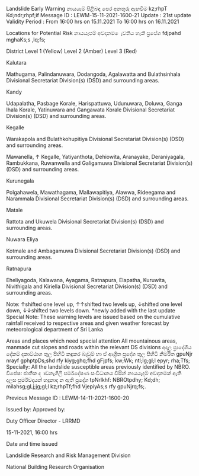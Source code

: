 Landslide Early Warning නායයෑම් පිළිබඳ පෙර අනතුරු ඇඟවීම kz;rhpT Kd;ndr;rhpf;if Message ID : LEWM-15-11-2021-1600-21 Update : 21st update Validity Period : From 16:00 hrs on 15.11.2021 To 16:00 hrs on 16.11.2021

Locations for Potential Risk නායයෑපම් අවදානම ෙැවතිය හැකි ප්‍රපේශ fdjpahd mghaKs;s ,lq;fs;

District Level 1 (Yellow) Level 2 (Amber) Level 3 (Red)

Kalutara

Mathugama, Palindanuwara, Dodangoda, Agalawatta and Bulathsinhala Divisional Secretariat Division(s) (DSD) and surrounding areas.

Kandy

Udapalatha, Pasbage Korale, Harispattuwa, Udunuwara, Doluwa, Ganga Ihala Korale, Yatinuwara and Gangawata Korale Divisional Secretariat Division(s) (DSD) and surrounding areas.

Kegalle

Warakapola and Bulathkohupitiya Divisional Secretariat Division(s) (DSD) and surrounding areas.

Mawanella, ↑ Kegalle, Yatiyanthota, Dehiowita, Aranayake, Deraniyagala, Rambukkana, Ruwanwella and Galigamuwa Divisional Secretariat Division(s) (DSD) and surrounding areas.

Kurunegala

Polgahawela, Mawathagama, Mallawapitiya, Alawwa, Rideegama and Narammala Divisional Secretariat Division(s) (DSD) and surrounding areas.

Matale

Rattota and Ukuwela Divisional Secretariat Division(s) (DSD) and surrounding areas.

Nuwara Eliya

Kotmale and Ambagamuwa Divisional Secretariat Division(s) (DSD) and surrounding areas.

Ratnapura

Eheliyagoda, Kalawana, Ayagama, Ratnapura, Elapatha, Kuruwita, Nivithigala and Kiriella Divisional Secretariat Division(s) (DSD) and surrounding areas.

Note: ↑shifted one level up, ↑↑shifted two levels up, ↓shifted one level down, ↓↓shifted two levels down. *newly added with the last update Special Note: These warning levels are issued based on the cumulative rainfall received to respective areas and given weather forecast by meteorological department of Sri Lanka

Areas and places which need special attention All mountainous areas, manmade cut slopes and roads within the relevant DS divisions අදාල ප්‍රාදේශීය දේකම් දකාට්ඨාශ තුල පිහිටි කඳුකර බෑවුම් හා ඒ ආශ්‍රිත ප්‍රදේශ තුල පිහිටි නිර්මිත gpuNjr nrayf gphptpDs;shd rfy kiyg;ghq;fhd gFjpfs; kw;Wk; ntl;lg;gl;l epyr; rha;Tfs; Specially: All the landslide susceptible areas previously identified by NBRO. විපේෂ: ජාතික ද ාඩනැගිලි පර්මදේෂණ සංවිධානය විසින් නායයෑදම් අවදානමක් ඇති දලස පුර්මවදයන් හදුනාද න ඇති ප්‍රදේශ tpNrlkhf: NBROtpdhy; Kd;dh; milahsg;gLj;jg;gl;l kz;rhpTf;fhd VjepiyAs;s rfy gpuNjrq;fs;.

Previous Message ID : LEWM-14-11-2021-1600-20

Issued by: Approved by:

Duty Officer Director - LRRMD

15-11-2021, 16:00 hrs

Date and time issued

Landslide Research and Risk Management Division

National Building Research Organisation